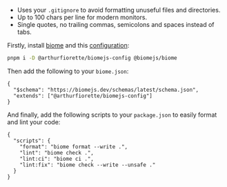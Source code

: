 <!-- https://github.com/arthurfiorette/place/blob/main/src/content/blog/biome-config.md -->

- Uses your `.gitignore` to avoid formatting unuseful files and directories.
- Up to 100 chars per line for modern monitors.
- Single quotes, no trailing commas, semicolons and spaces instead of tabs.

Firstly, install [biome](https://biomejs.dev) and this [configuration](https://www.npmjs.com/package/@arthurfiorette/biomejs-config):

```sh
pnpm i -D @arthurfiorette/biomejs-config @biomejs/biome
```

Then add the following to your `biome.json`:

```jsonc
{
  "$schema": "https://biomejs.dev/schemas/latest/schema.json",
  "extends": ["@arthurfiorette/biomejs-config"]
}
```

And finally, add the following scripts to your `package.json` to easily format and lint your code:

```jsonc
{
  "scripts": {
    "format": "biome format --write .",
    "lint": "biome check .",
    "lint:ci": "biome ci .",
    "lint:fix": "biome check --write --unsafe ."
  }
}
```
